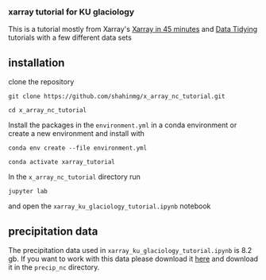 ### xarray tutorial for KU glaciology
This is a tutorial mostly from Xarray's [Xarray in 45 minutes](https://tutorial.xarray.dev/overview/xarray-in-45-min) and [Data Tidying](https://tutorial.xarray.dev/data_cleaning/ice_velocity.html) tutorials with a few different data sets

## installation

clone the repository 
```
git clone https://github.com/shahinmg/x_array_nc_tutorial.git

cd x_array_nc_tutorial
```

Install the packages in the `environment.yml` in a conda environment or create a new environment and install with

```
conda env create --file environment.yml

conda activate xarray_tutorial
```

In the `x_array_nc_tutorial` directory run

```
jupyter lab
```
and open the `xarray_ku_glaciology_tutorial.ipynb` notebook

## precipitation data

The precipitation data used in `xarray_ku_glaciology_tutorial.ipynb` is 8.2 gb. If you want to work with this data please download it [here](https://drive.google.com/file/d/1X7kWek8digimbxoMqxY8RtWgMR2ouLt-/view?usp=sharing)
and download it in the `precip_nc` directory.
